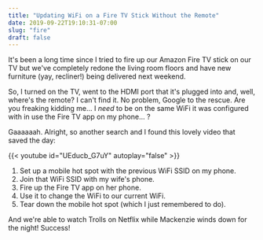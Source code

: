 ```yaml
---
title: "Updating WiFi on a Fire TV Stick Without the Remote"
date: 2019-09-22T19:10:31-07:00
slug: "fire"
draft: false
---
```


It's been a long time since I tried to fire up our Amazon Fire TV stick on our
TV but we've completely redone the living room floors and have new furniture
(yay, recliner!) being delivered next weekend.

So, I turned on the TV, went to the HDMI port that it's plugged into and, well,
where's the remote? I can't find it. No problem, Google to the rescue. Are you
freaking kidding me... I _need_ to be on the same WiFi it was configured with in
use the Fire TV app on my phone... ?

Gaaaaaah. Alright, so another search and I found this lovely video that saved
the day:

{{< youtube id="UEducb_G7uY" autoplay="false" >}}

1. Set up a mobile hot spot with the previous WiFi SSID on my phone.
2. Join that WiFi SSID with my wife's phone.
3. Fire up the Fire TV app on her phone.
4. Use it to change the WiFi to our current WiFi.
5. Tear down the mobile hot spot (which I just remembered to do).

And we're able to watch Trolls on Netflix while Mackenzie winds down for the
night! Success!
